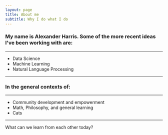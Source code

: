 ```yaml
---
layout: page
title: About me
subtitle: Why I do what I do
---
```


### My name is Alexander Harris. Some of the more recent ideas I've been working with are:
___
- Data Science
- Machine Learning
- Natural Language Processing

___

### In the general contexts of:
___
- Community development and empowerment
- Math, Philosophy, and general learning
- Cats

___

What can we learn from each other today?
